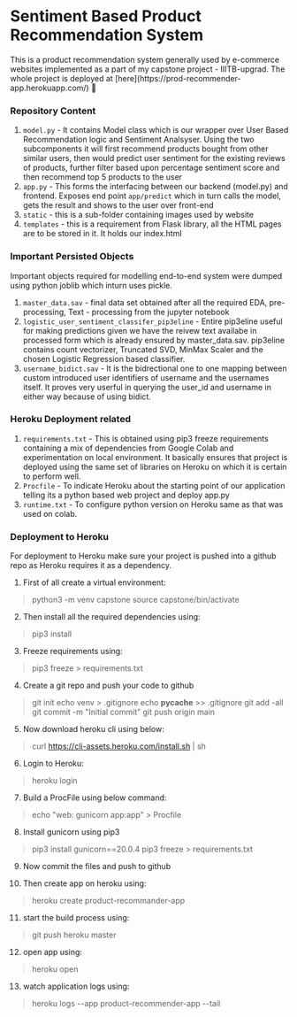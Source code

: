 # Sentiment Based Product Recommendation System
<p>
This is a product recommendation system generally used by e-commerce websites implemented as a part of my capstone project - IIITB-upgrad. The whole project is deployed at [here](https://prod-recommender-app.herokuapp.com/) 🙂
</p>

### Repository Content

1. `model.py` - It contains Model class which is our wrapper over User Based Recommendation logic and Sentiment Analsyser. Using the two subcomponents it will first recommend products bought from other similar users, then would predict user sentiment for the existing reviews of products, further filter based upon percentage sentiment score and then recommend top 5 products to the user
2. `app.py` - This forms the interfacing between our backend (model.py) and frontend. Exposes end point `app/predict` which in turn calls the model, gets the result and shows to the user over front-end
3. `static` - this is a sub-folder containing images used by website
4. `templates` - this is a requirement from Flask library, all the HTML pages are to be stored in it. It holds our index.html

### Important Persisted Objects

<p>
Important objects required for modelling end-to-end system were dumped using python joblib which inturn uses pickle.
</p>

1. `master_data.sav` - final data set obtained after all the required EDA, pre-processing, Text - processing from the jupyter notebook
2. `logistic_user_sentiment_classifer_pip3eline` - Entire pip3eline useful for making predictions given we have the reivew text availabe in processed form which is already ensured by master_data.sav. pip3eline contains count vectorizer, Truncated SVD, MinMax Scaler and the chosen Logistic Regression based classifier.
3. `username_bidict.sav` - It is the bidrectional one to one mapping between custom introduced user identifiers of username and the usernames itself. It proves very userful in querying the user_id and username in either way because of using bidict.

### Heroku Deployment related

1. `requirements.txt` - This is obtained using pip3 freeze requirements containing a mix of dependencies from Google Colab and experimentation on local environment. It basically ensures that project is deployed using the same set of libraries on Heroku on which it is certain to perform well.
2. `Procfile` - To indicate Heroku about the starting point of our application telling its a python based web project and deploy app.py
3. `runtime.txt` - To configure python version on Heroku same as that was used on colab.

### Deployment to Heroku

<p>
For deployment to Heroku make sure your project is pushed into a github repo as Heroku requires it as a dependency.
</p>

1. First of all create a virtual environment:
> python3 -m venv capstone
> source capstone/bin/activate

2. Then install all the required dependencies using:
> pip3 install <package-name>

3. Freeze requirements using:
> pip3 freeze > requirements.txt

4. Create a git repo and push your code to github 
 

> git init 
> echo venv > .gitignore
> echo __pycache__ >> .gitignore
> git add -all
> git commit -m "Initial commit"
> git push origin main

5. Now download heroku cli using below:
> curl https://cli-assets.heroku.com/install.sh | sh

6. Login to Heroku:
> heroku login

7. Build a ProcFile using below command:
> echo "web: gunicorn app:app" > Procfile

8. Install gunicorn using pip3
> pip3 install gunicorn==20.0.4
> pip3 freeze > requirements.txt

9. Now commit the files and push to github

10. Then create app on heroku using:
> heroku create product-recommander-app
   
11. start the build process using:
> git push heroku master

12. open app using:
> heroku open

13. watch application logs using:
> heroku logs --app product-recommender-app --tail
